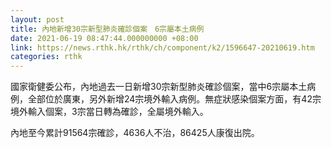 ```yaml
---
layout: post
title: 內地新增30宗新型肺炎確診個案　6宗屬本土病例
date: 2021-06-19 08:47:44.000000000 +08:00
link: https://news.rthk.hk/rthk/ch/component/k2/1596647-20210619.htm
categories: rthk
---
```


國家衛健委公布，內地過去一日新增30宗新型肺炎確診個案，當中6宗屬本土病例，全部位於廣東，另外新增24宗境外輸入病例。無症狀感染個案方面，有42宗境外輸入個案，3宗當日轉為確診，全屬境外輸入。

內地至今累計91564宗確診，4636人不治，86425人康復出院。
